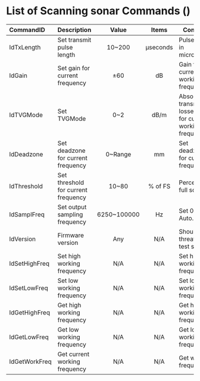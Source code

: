 List of Scanning sonar Commands ()
==================================

| CommandID | Description | Value | Items | Comment |
|:---|---|:---:|:---:|---|
| IdTxLength | Set transmit pulse length | 10~200 | µseconds | Pulse length in microsecond |
| IdGain | Set gain for current frequency | ±60 | dB | Gain for current working frequency |
| IdTVGMode |Set TVGMode |0~2|dB/m|Absorbtion transmission losses value for current working frequency |
| IdDeadzone | Set deadzone for current frequency | 0~Range | mm | Set deadzone for current frequency |
| IdThreshold | Set threshold for current frequency | 10~80 | % of FS | Percent of full scale |
| IdSamplFreq | Set output sampling frequency | 6250~100000 | Hz | Set 0 to Auto. |
| IdVersion | Firmware version | Any | N/A | Should be threated as test string |
| IdSetHighFreq | Set high working frequency | N/A| N/A| Set high working frequency |
| IdSetLowFreq | Set low working frequency | N/A | N/A | Set low working frequency |
| IdGetHighFreq | Get high working frequency | N/A | N/A | Get high working frequency |
| IdGetLowFreq | Get low working frequency | N/A | N/A | Get low working frequency |
| IdGetWorkFreq | Get current working frequency | N/A | N/A | Get working frequency |
